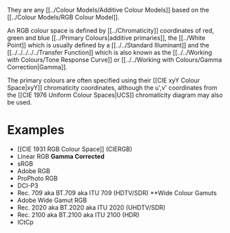 They are any [[../Colour Models/Additive Colour Models]] based on the [[../Colour Models/RGB Colour Model]].

An RGB colour space is defined by [[../Chromaticity]] coordinates of red, green and blue [[../Primary Colours|additive primaries]], the [[../White Point]] which is usually defined by a [[../../Standard Illuminant]] and the [[../../../../../Transfer Function]] which is also known as the [[../../Working with Colours/Tone Response Curve]] or [[../../Working with Colours/Gamma Correction|Gamma]].

The primary colours are often specified using their [[CIE xyY Colour Space|xyY]] chromaticity coordinates, although the u',v' coordinates from the [[CIE 1976 Uniform Colour Spaces|UCS]] chromaticity diagram may also be used.

# Examples
- [[CIE 1931 RGB Colour Space]] (CIERGB)
- Linear RGB
**Gamma Corrected**
- sRGB
- Adobe RGB
- ProPhoto RGB
- DCI-P3
- Rec. 709 aka BT.709 aka ITU 709 (HDTV/SDR)
**Wide Colour Gamuts
- Adobe Wide Gamut RGB
- Rec. 2020 aka BT.2020 aka ITU 2020 (UHDTV/SDR)
- Rec. 2100 aka BT.2100 aka ITU 2100 (HDR)
- ICtCp
